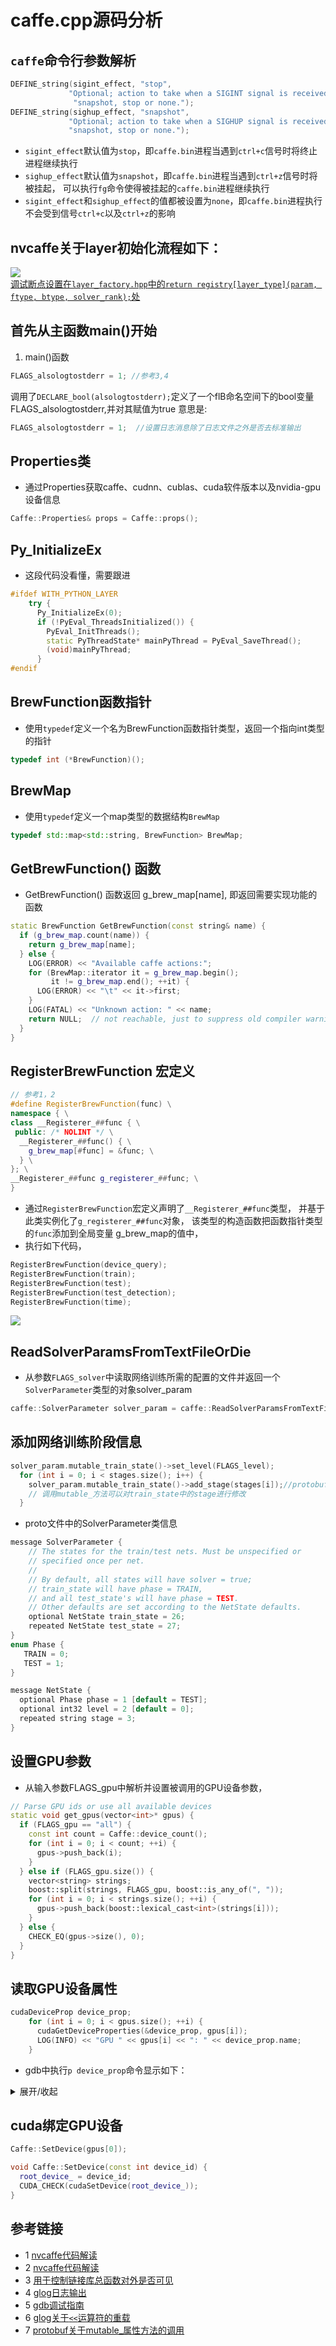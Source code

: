 # caffe.cpp源码分析

## `caffe`命令行参数解析
```c++
DEFINE_string(sigint_effect, "stop",
             "Optional; action to take when a SIGINT signal is received: "
              "snapshot, stop or none.");
DEFINE_string(sighup_effect, "snapshot",
             "Optional; action to take when a SIGHUP signal is received: "
             "snapshot, stop or none.");
```
* `sigint_effect`默认值为`stop`，即`caffe.bin`进程当遇到`ctrl+c`信号时将终止进程继续执行
* `sighup_effect`默认值为`snapshot`，即`caffe.bin`进程当遇到`ctrl+z`信号时将被挂起，
  可以执行`fg`命令使得被挂起的`caffe.bin`进程继续执行
* `sigint_effect`和`sighup_effect`的值都被设置为`none`，即`caffe.bin`进程执行不会受到信号`ctrl+c`以及`ctrl+z`的影响

## nvcaffe关于layer初始化流程如下：  
![](docs/nvcaffe_solver_layer_init.png)  
[调试断点设置在`layer_factory.hpp`中的`return registry[layer_type](param, ftype, btype, solver_rank);`处](../include/caffe/layer_factory.hpp#L189)

  
## 首先从主函数main()开始
1. main()函数
```c++
FLAGS_alsologtostderr = 1; //参考3,4
```
调用了`DECLARE_bool(alsologtostderr);`定义了一个flB命名空间下的bool变量FLAGS_alsologtostderr,并对其赋值为true
意思是:
```c++
FLAGS_alsologtostderr = 1;  //设置日志消息除了日志文件之外是否去标准输出
```
## Properties类
* 通过Properties获取caffe、cudnn、cublas、cuda软件版本以及nvidia-gpu设备信息
```c++
Caffe::Properties& props = Caffe::props();
```
## Py_InitializeEx
* 这段代码没看懂，需要跟进
```c++
#ifdef WITH_PYTHON_LAYER
    try {
      Py_InitializeEx(0);
      if (!PyEval_ThreadsInitialized()) {
        PyEval_InitThreads();
        static PyThreadState* mainPyThread = PyEval_SaveThread();
        (void)mainPyThread;
      }
#endif
```
## BrewFunction函数指针
* 使用`typedef`定义一个名为BrewFunction函数指针类型，返回一个指向int类型的指针
```c++
typedef int (*BrewFunction)();
```
## BrewMap
* 使用`typedef`定义一个map类型的数据结构`BrewMap`
```c++
typedef std::map<std::string, BrewFunction> BrewMap;
```

## GetBrewFunction() 函数
* GetBrewFunction() 函数返回 g_brew_map[name], 即返回需要实现功能的函数
```c++
static BrewFunction GetBrewFunction(const string& name) {
  if (g_brew_map.count(name)) {
    return g_brew_map[name];
  } else {
    LOG(ERROR) << "Available caffe actions:";
    for (BrewMap::iterator it = g_brew_map.begin();
         it != g_brew_map.end(); ++it) {
      LOG(ERROR) << "\t" << it->first;
    }
    LOG(FATAL) << "Unknown action: " << name;
    return NULL;  // not reachable, just to suppress old compiler warnings.
  }
}
```
## RegisterBrewFunction 宏定义
```c++
// 参考1，2
#define RegisterBrewFunction(func) \
namespace { \
class __Registerer_##func { \
 public: /* NOLINT */ \
  __Registerer_##func() { \
    g_brew_map[#func] = &func; \
  } \
}; \
__Registerer_##func g_registerer_##func; \
}
```
* 通过`RegisterBrewFunction`宏定义声明了`__Registerer_##func`类型，
并基于此类实例化了`g_registerer_##func`对象，
该类型的构造函数把函数指针类型的`func`添加到全局变量
g_brew_map的值中，
* 执行如下代码，
```c++
RegisterBrewFunction(device_query);
RegisterBrewFunction(train);
RegisterBrewFunction(test);
RegisterBrewFunction(test_detection);
RegisterBrewFunction(time);
```
![](./docs/RegisterBrewFunction.png)

## ReadSolverParamsFromTextFileOrDie
* 从参数`FLAGS_solver`中读取网络训练所需的配置的文件并返回一个`SolverParameter`类型的对象solver_param
```c++
caffe::SolverParameter solver_param = caffe::ReadSolverParamsFromTextFileOrDie(FLAGS_solver);
```
## 添加网络训练阶段信息
```c++
solver_param.mutable_train_state()->set_level(FLAGS_level);
  for (int i = 0; i < stages.size(); i++) {
    solver_param.mutable_train_state()->add_stage(stages[i]);//protobuf的mutable_以及add_方法参考7
    // 调用mutable_方法可以对train_state中的stage进行修改
  }
```
* proto文件中的SolverParameter类信息
```c++
message SolverParameter {
    // The states for the train/test nets. Must be unspecified or
    // specified once per net.
    //
    // By default, all states will have solver = true;
    // train_state will have phase = TRAIN,
    // and all test_state's will have phase = TEST.
    // Other defaults are set according to the NetState defaults.
    optional NetState train_state = 26;
    repeated NetState test_state = 27;
}
enum Phase {
   TRAIN = 0;
   TEST = 1;
}

message NetState {
  optional Phase phase = 1 [default = TEST];
  optional int32 level = 2 [default = 0];
  repeated string stage = 3;
}
```
## 设置GPU参数
* 从输入参数FLAGS_gpu中解析并设置被调用的GPU设备参数，
```c++
// Parse GPU ids or use all available devices
static void get_gpus(vector<int>* gpus) {
  if (FLAGS_gpu == "all") {
    const int count = Caffe::device_count();
    for (int i = 0; i < count; ++i) {
      gpus->push_back(i);
    }
  } else if (FLAGS_gpu.size()) {
    vector<string> strings;
    boost::split(strings, FLAGS_gpu, boost::is_any_of(", "));
    for (int i = 0; i < strings.size(); ++i) {
      gpus->push_back(boost::lexical_cast<int>(strings[i]));
    }
  } else {
    CHECK_EQ(gpus->size(), 0);
  }
}
```
## 读取GPU设备属性
```c++
cudaDeviceProp device_prop;
    for (int i = 0; i < gpus.size(); ++i) {
      cudaGetDeviceProperties(&device_prop, gpus[i]);
      LOG(INFO) << "GPU " << gpus[i] << ": " << device_prop.name;
    }
```
* gdb中执行`p device_prop`命令显示如下：
<details><summary>展开/收起</summary>
<pre><code>
$26 = {name = {78 'N', 86 'V', 73 'I', 68 'D', 73 'I', 65 'A', 32 ' ', 71 'G', 101 'e', 70 'F', 111 'o', 114 'r', 99 'c', 101 'e', 32 ' ', 71 'G', 84 'T', 88 'X', 32 ' ', 49 '1', 54 '6', 54 '6', 48 '0', 32 ' ', 83 'S', 85 'U', 80 'P', 69 'E', 82 'R', }, 
       luidDeviceNodeMask = 0, totalGlobalMem = 6232997888, sharedMemPerBlock = 49152, regsPerBlock = 65536, warpSize = 32, 
       memPitch = 2147483647, maxThreadsPerBlock = 1024, maxThreadsDim = {1024, 1024, 64}, 
       maxGridSize = {2147483647, 65535, 65535}, clockRate = 1785000, totalConstMem = 65536, major = 7, minor = 5, 
       textureAlignment = 512, texturePitchAlignment = 32, deviceOverlap = 1, multiProcessorCount = 22, 
       kernelExecTimeoutEnabled = 1, integrated = 0, canMapHostMemory = 1, computeMode = 0, maxTexture1D = 131072, 
       maxTexture1DMipmap = 32768, maxTexture1DLinear = 268435456, maxTexture2D = {131072, 65536}, 
       maxTexture2DMipmap = {32768, 32768}, maxTexture2DLinear = {131072, 65000, 2097120}, 
       maxTexture2DGather = {32768, 32768}, maxTexture3D = {16384, 16384, 16384}, maxTexture3DAlt = {8192, 8192, 32768}, 
       maxTextureCubemap = 32768, maxTexture1DLayered = {32768, 2048}, maxTexture2DLayered = {32768, 32768, 2048}, 
       maxTextureCubemapLayered = {32768, 2046}, maxSurface1D = 32768, maxSurface2D = {131072, 65536}, 
       maxSurface3D = {16384, 16384, 16384}, maxSurface1DLayered = {32768, 2048}, maxSurface2DLayered = {32768, 32768, 2048}, 
       maxSurfaceCubemap = 32768, maxSurfaceCubemapLayered = {32768, 2046}, surfaceAlignment = 512, concurrentKernels = 1, 
       ECCEnabled = 0, pciBusID = 1, pciDeviceID = 0, pciDomainID = 0, tccDriver = 0, asyncEngineCount = 3, 
       unifiedAddressing = 1, memoryClockRate = 7001000, memoryBusWidth = 192, l2CacheSize = 1572864, 
       persistingL2CacheMaxSize = 0, maxThreadsPerMultiProcessor = 1024, streamPrioritiesSupported = 1, 
       globalL1CacheSupported = 1, localL1CacheSupported = 1, sharedMemPerMultiprocessor = 65536, 
       regsPerMultiprocessor = 65536, managedMemory = 1, isMultiGpuBoard = 0, multiGpuBoardGroupID = 0, 
       hostNativeAtomicSupported = 0, singleToDoublePrecisionPerfRatio = 32, pageableMemoryAccess = 0, 
       concurrentManagedAccess = 1, computePreemptionSupported = 1, canUseHostPointerForRegisteredMem = 1, 
       cooperativeLaunch = 1, cooperativeMultiDeviceLaunch = 1, sharedMemPerBlockOptin = 65536, 
       pageableMemoryAccessUsesHostPageTables = 0, directManagedMemAccessFromHost = 0, maxBlocksPerMultiProcessor = 16, 
       accessPolicyMaxWindowSize = 0, reservedSharedMemPerBlock = 0}
</code></pre>
</details>  

## cuda绑定GPU设备
```c++
Caffe::SetDevice(gpus[0]);

void Caffe::SetDevice(const int device_id) {
  root_device_ = device_id;
  CUDA_CHECK(cudaSetDevice(root_device_));
}
```

## 参考链接
* 1 [nvcaffe代码解读](https://blog.csdn.net/s_sunnyy/category_6381314.html)
* 2 [nvcaffe代码解读](https://blog.csdn.net/s_sunnyy/article/details/78247827)
* 3 [用于控制链接库总函数对外是否可见](https://blog.csdn.net/mutourenzhang/article/details/47803803)
* 4 [glog日志输出](https://www.cnblogs.com/hiloves/p/6009707.html)
* 5 [gdb调试指南](https://blog.csdn.net/taolusi/article/details/81074117)
* 6 [glog关于`<<`运算符的重载](https://www.cnblogs.com/zhoug2020/p/5884598.html)
* 7 [protobuf关于mutable_属性方法的调用](https://blog.csdn.net/liuxiao723846/article/details/105564742)